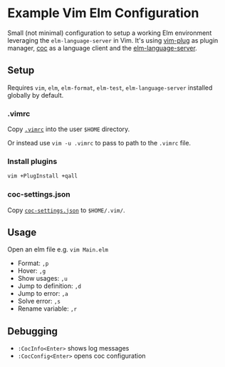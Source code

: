 # Example Vim Elm Configuration

Small (not minimal) configuration to setup a working Elm environment leveraging the `elm-language-server` in Vim. It's using [vim-plug](https://github.com/junegunn/vim-plug) as plugin manager, [coc](https://github.com/neoclide/coc.nvim) as a language client and the [elm-language-server](https://github.com/elm-tooling/elm-language-server).

## Setup

Requires `vim`, `elm`, `elm-format`, `elm-test`, `elm-language-server` installed globally by default.

### .vimrc

Copy [`.vimrc`](./.vimrc) into the user `$HOME` directory.

Or instead use `vim -u .vimrc` to pass to path to the `.vimrc` file.

### Install plugins

```sh
vim +PlugInstall +qall
```

### coc-settings.json

Copy [`coc-settings.json`](./coc-settings.json) to `$HOME/.vim/`.

## Usage

Open an elm file e.g. `vim Main.elm`

* Format: `,p`
* Hover: `,g`
* Show usages: `,u`
* Jump to definition: `,d`
* Jump to error: `,a`
* Solve error: `,s`
* Rename variable: `,r`

## Debugging

* `:CocInfo<Enter>` shows log messages
* `:CocConfig<Enter>` opens coc configuration
